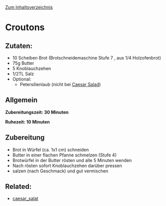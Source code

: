 [Zum Inhaltsverzeichnis](../README.md)

# Croutons

## Zutaten:

- 10 Scheiben Brot (Brotschneidemaschine Stufe 7 , aus 1/4 Holzofenbrot)
- 75g Butter
- 5 Knoblauchzehen
- 1/2TL Salz
- Optional:
  - Petersilienlaub (nicht bei [Caesar Salad](../herzhaft/caesar_salat.md))

## Allgemein

**Zubereitungszeit: 30 Minuten**

**Ruhezeit: 10 Minuten**

## Zubereitung

- Brot in Würfel (ca. 1x1 cm) schneiden
- Butter in einer flachen Pfanne schmelzen (Stufe 4)
- Brotwürfel in der Butter rösten und alle 5 Minuten wenden
- Nach rösten sofort Knoblauchzehen darüber pressen
- salzen (nach Geschmack) und gut vermischen

## Related:

- [caesar_salat](../herzhaft/caesar_salat.md)

